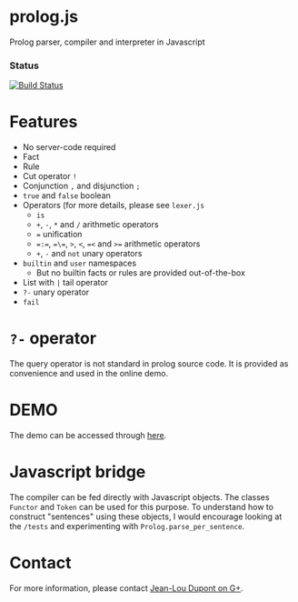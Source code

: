 # prolog.js
Prolog parser, compiler and interpreter in Javascript

### Status
[![Build Status](https://travis-ci.org/jldupont/prolog.js.svg?branch=master)](https://travis-ci.org/jldupont/prolog.js)

# Features

* No server-code required
* Fact
* Rule
* Cut operator `!`
* Conjunction `,` and disjunction `;`
* `true` and `false` boolean
* Operators  (for more details, please see `lexer.js`
  * `is`
  * `+`, `-`, `*` and `/` arithmetic operators
  * `=` unification
  * `=:=`, `=\=`, `>`, `<`, `=<` and `>=` arithmetic operators
  * `+`, `-` and `not` unary operators
* `builtin` and `user` namespaces
  * But no builtin facts or rules are provided out-of-the-box
* List with `|` tail operator
* `?-` unary operator
* `fail`
 
# `?-` operator

The query operator is not standard in prolog source code. It is provided as convenience and used in the online demo.

# DEMO

The demo can be accessed through [here](http://prolog.jldupont.com/).

# Javascript bridge

The compiler can be fed directly with Javascript objects. The classes `Functor` and `Token` can be used for this purpose. 
To understand how to construct "sentences" using these objects, I would encourage looking at the `/tests` and experimenting with
`Prolog.parse_per_sentence`.

# Contact

For more information, please contact [Jean-Lou Dupont on G+](https://plus.google.com/u/0/+JeanLouDupont/posts).